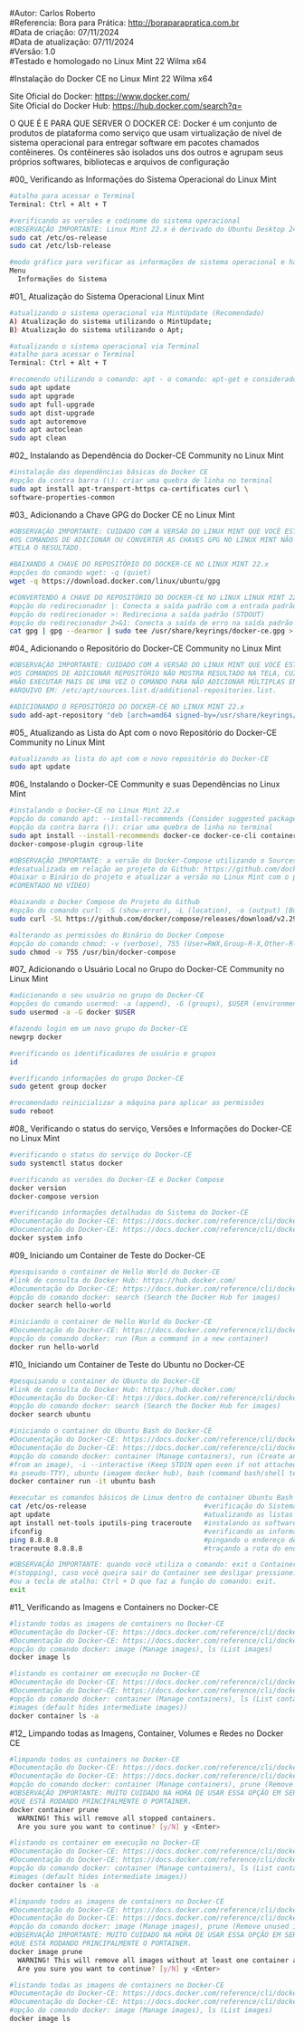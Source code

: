 #Autor: Carlos Roberto<br>
#Referencia: Bora para Prática: http://boraparapratica.com.br<br>
#Data de criação: 07/11/2024<br>
#Data de atualização: 07/11/2024<br>
#Versão: 1.0<br>
#Testado e homologado no Linux Mint 22 Wilma x64<br>

#Instalação do Docker CE no Linux Mint 22 Wilma x64<br>

Site Oficial do Docker: https://www.docker.com/<br>
Site Oficial do Docker Hub: https://hub.docker.com/search?q=

O QUE É E PARA QUE SERVER O DOCKER CE: Docker é um conjunto de produtos de plataforma como serviço que usam virtualização de nível de sistema operacional para entregar software em pacotes chamados contêineres. Os contêineres são isolados uns dos outros e agrupam seus próprios softwares, bibliotecas e arquivos de configuração

#00_ Verificando as Informações do Sistema Operacional do Linux Mint<br>
```bash
#atalho para acessar o Terminal
Terminal: Ctrl + Alt + T

#verificando as versões e codinome do sistema operacional
#OBSERVAÇÃO IMPORTANTE: Linux Mint 22.x é derivado do Ubuntu Desktop 24.04.x Noble Numbat
sudo cat /etc/os-release
sudo cat /etc/lsb-release

#modo gráfico para verificar as informações de sistema operacional e hardware
Menu
  Informações do Sistema
```

#01_ Atualização do Sistema Operacional Linux Mint<br>
```bash
#atualizando o sistema operacional via MintUpdate (Recomendado)
A) Atualização do sistema utilizando o MintUpdate;
B) Atualização do sistema utilizando o Apt;

#atualizando o sistema operacional via Terminal
#atalho para acessar o Terminal
Terminal: Ctrl + Alt + T

#recomendo utilizando o comando: apt - o comando: apt-get e considerado obsoleto
sudo apt update
sudo apt upgrade
sudo apt full-upgrade
sudo apt dist-upgrade
sudo apt autoremove
sudo apt autoclean
sudo apt clean
```

#02_ Instalando as Dependência do Docker-CE Community no Linux Mint<br>
```bash
#instalação das dependências básicas do Docker CE
#opção da contra barra (\): criar uma quebra de linha no terminal
sudo apt install apt-transport-https ca-certificates curl \
software-properties-common
```

#03_ Adicionando a Chave GPG do Docker CE no Linux Mint<br>
```bash
#OBSERVAÇÃO IMPORTANTE: CUIDADO COM A VERSÃO DO LINUX MINT QUE VOCÊ ESTÁ USANDO,
#OS COMANDOS DE ADICIONAR OU CONVERTER AS CHAVES GPG NO LINUX MINT NÃO MOSTRA NA
#TELA O RESULTADO.

#BAIXANDO A CHAVE DO REPOSITÓRIO DO DOCKER-CE NO LINUX MINT 22.x
#opções do comando wget: -q (quiet)
wget -q https://download.docker.com/linux/ubuntu/gpg 

#CONVERTENDO A CHAVE DO REPOSITÓRIO DO DOCKER-CE NO LINUX LINUX MINT 22.x
#opção do redirecionador |: Conecta a saída padrão com a entrada padrão de outro comando
#opção do redirecionador >: Redireciona a saída padrão (STDOUT)
#opção do redirecionador 2>&1: Conecta a saída de erro na saída padrão
cat gpg | gpg --dearmor | sudo tee /usr/share/keyrings/docker-ce.gpg > /dev/null 2>&1
```

#04_ Adicionando o Repositório do Docker-CE Community no Linux Mint<br>
```bash
#OBSERVAÇÃO IMPORTANTE: CUIDADO COM A VERSÃO DO LINUX MINT QUE VOCÊ ESTÁ USANDO,
#OS COMANDOS DE ADICIONAR REPOSITÓRIO NÃO MOSTRA RESULTADO NA TELA, CUIDADO PARA
#NÃO EXECUTAR MAIS DE UMA VEZ O COMANDO PARA NÃO ADICIONAR MÚLTIPLAS ENTRADAS NO
#ARQUIVO EM: /etc/apt/sources.list.d/additional-repositories.list.

#ADICIONANDO O REPOSITÓRIO DO DOCKER-CE NO LINUX MINT 22.x
sudo add-apt-repository "deb [arch=amd64 signed-by=/usr/share/keyrings/docker-ce.gpg] https://download.docker.com/linux/ubuntu noble stable"
```

#05_ Atualizando as Lista do Apt com o novo Repositório do Docker-CE Community no Linux Mint<br>
```bash
#atualizando as lista do apt com o novo repositório do Docker-CE
sudo apt update
```

#06_ Instalando o Docker-CE Community e suas Dependências no Linux Mint<br>
```bash
#instalando o Docker-CE no Linux Mint 22.x
#opção do comando apt: --install-recommends (Consider suggested packages as a dependency for installing)
#opção da contra barra (\): criar uma quebra de linha no terminal
sudo apt install --install-recommends docker-ce docker-ce-cli containerd.io docker-buildx-plugin \
docker-compose-plugin cgroup-lite

#OBSERVAÇÃO IMPORTANTE: a versão do Docker-Compose utilizando o Sources List do Docker-CE está
#desatualizada em relação ao projeto do Github: https://github.com/docker/compose, é recomendado
#baixar o Binário do projeto e atualizar a versão no Linux Mint com o procedimento abaixo (NÃO
#COMENTADO NO VÍDEO)

#baixando o Docker Compose do Projeto do Github
#opção do comando curl: -S (show-error), -L (location), -o (output) (Build 2.29.x 23/10/2024)
sudo curl -SL https://github.com/docker/compose/releases/download/v2.29.7/docker-compose-linux-x86_64 -o /usr/bin/docker-compose

#alterando as permissões do Binário do Docker Compose	
#opção do comando chmod: -v (verbose), 755 (User=RWX,Group-R-X,Other-R-X)
sudo chmod -v 755 /usr/bin/docker-compose
```

#07_ Adicionando o Usuário Local no Grupo do Docker-CE Community no Linux Mint<br>
```bash
#adicionando o seu usuário no grupo do Docker-CE
#opções do comando usermod: -a (append), -G (groups), $USER (environment variable)
sudo usermod -a -G docker $USER

#fazendo login em um novo grupo do Docker-CE
newgrp docker

#verificando os identificadores de usuário e grupos
id

#verificando informações do grupo Docker-CE
sudo getent group docker

#recomendado reinicializar a máquina para aplicar as permissões
sudo reboot
```

#08_ Verificando o status do serviço, Versões e Informações do Docker-CE no Linux Mint<br>
```bash
#verificando o status do serviço do Docker-CE
sudo systemctl status docker

#verificando as versões do Docker-CE e Docker Compose
docker version
docker-compose version

#verificando informações detalhadas do Sistema do Docker-CE
#Documentação do Docker-CE: https://docs.docker.com/reference/cli/docker/system/
#Documentação do Docker-CE: https://docs.docker.com/reference/cli/docker/system/info/
docker system info
```

#09_ Iniciando um Container de Teste do Docker-CE<br>
```bash
#pesquisando o container de Hello World do Docker-CE
#link de consulta do Docker Hub: https://hub.docker.com/
#Documentação do Docker-CE: https://docs.docker.com/reference/cli/docker/search/
#opção do comando docker: search (Search the Docker Hub for images)
docker search hello-world

#iniciando o container de Hello World do Docker-CE
#Documentação do Docker-CE: https://docs.docker.com/reference/cli/docker/container/run/
#opção do comando docker: run (Run a command in a new container)
docker run hello-world
```

#10_ Iniciando um Container de Teste do Ubuntu no Docker-CE<br>
```bash
#pesquisando o container do Ubuntu do Docker-CE
#link de consulta do Docker Hub: https://hub.docker.com/
#Documentação do Docker-CE: https://docs.docker.com/reference/cli/docker/search/
#opção do comando docker: search (Search the Docker Hub for images)
docker search ubuntu

#iniciando o container do Ubuntu Bash do Docker-CE
#Documentação do Docker-CE: https://docs.docker.com/reference/cli/docker/container/
#Documentação do Docker-CE: https://docs.docker.com/reference/cli/docker/container/run/
#opção do comando docker: container (Manage containers), run (Create and run a new container 
#from an image), -i --interactive (Keep STDIN open even if not attached), -t --tty (Allocate 
#a pseudo-TTY), ubuntu (imagem docker hub), bash (command bash/shell terminal)
docker container run -it ubuntu bash

#executar os comandos básicos de Linux dentro do container Ubuntu Bash
cat /etc/os-release                             #verificação do Sistema Operacional 
apt update                                      #atualizando as listas do apt
apt install net-tools iputils-ping traceroute   #instalando os software básicos
ifconfig                                        #verificando as informações de placa de rede
ping 8.8.8.8                                    #pingando o endereço de DNS do Google
traceroute 8.8.8.8                              #traçando a rota do endereço de DNS do Google

#OBSERVAÇÃO IMPORTANTE: quando você utiliza o comando: exit o Container em Docker e desligado
#(stopping), caso você queira sair do Container sem desligar pressione: Ctrl + P ou Ctrl + Q
#ou a tecla de atalho: Ctrl + D que faz a função do comando: exit.
exit
```

#11_ Verificando as Imagens e Containers no Docker-CE<br>
```bash
#listando todas as imagens de containers no Docker-CE
#Documentação do Docker-CE: https://docs.docker.com/reference/cli/docker/image/
#Documentação do Docker-CE: https://docs.docker.com/reference/cli/docker/image/ls/
#opção do comando docker: image (Manage images), ls (List images)
docker image ls

#listando os container em execução no Docker-CE
#Documentação do Docker-CE: https://docs.docker.com/reference/cli/docker/container/
#Documentação do Docker-CE: https://docs.docker.com/reference/cli/docker/image/ls/
#opção do comando docker: container (Manage containers), ls (List containers), -a --all (Show all
#images (default hides intermediate images))
docker container ls -a
```

#12_ Limpando todas as Imagens, Container, Volumes e Redes no Docker CE<br>
```bash
#limpando todos os containers no Docker-CE
#Documentação do Docker-CE: https://docs.docker.com/reference/cli/docker/container/
#Documentação do Docker-CE: https://docs.docker.com/reference/cli/docker/container/prune/
#opção do comando docker: container (Manage containers), prune (Remove all stopped containers)
#OBSERVAÇÃO IMPORTANTE: MUITO CUIDADO NA HORA DE USAR ESSA OPÇÃO EM SERVIDORES DE PRODUÇÃO
#QUE ESTÁ RODANDO PRINCIPALMENTE O PORTAINER.
docker container prune
  WARNING! This will remove all stopped containers.
  Are you sure you want to continue? [y/N] y <Enter>

#listando os container em execução no Docker-CE
#Documentação do Docker-CE: https://docs.docker.com/reference/cli/docker/container/
#Documentação do Docker-CE: https://docs.docker.com/reference/cli/docker/image/ls/
#opção do comando docker: container (Manage containers), ls (List containers), -a --all (Show all
#images (default hides intermediate images))
docker container ls -a

#limpando todos as imagens de containers no Docker-CE
#Documentação do Docker-CE: https://docs.docker.com/reference/cli/docker/image/
#Documentação do Docker-CE: https://docs.docker.com/reference/cli/docker/image/prune/
#opção do comando docker: image (Manage images), prune (Remove unused images)
#OBSERVAÇÃO IMPORTANTE: MUITO CUIDADO NA HORA DE USAR ESSA OPÇÃO EM SERVIDORES DE PRODUÇÃO
#QUE ESTÁ RODANDO PRINCIPALMENTE O PORTAINER.
docker image prune
  WARNING! This will remove all images without at least one container associated to them.
  Are you sure you want to continue? [y/N] y <Enter>

#listando todas as imagens de containers no Docker-CE
#Documentação do Docker-CE: https://docs.docker.com/reference/cli/docker/image/
#Documentação do Docker-CE: https://docs.docker.com/reference/cli/docker/image/ls/
#opção do comando docker: image (Manage images), ls (List images)
docker image ls
```
